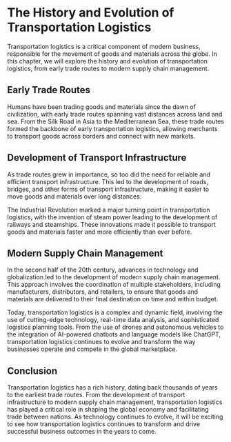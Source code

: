 The History and Evolution of Transportation Logistics
========================================================================================================

Transportation logistics is a critical component of modern business, responsible for the movement of goods and materials across the globe. In this chapter, we will explore the history and evolution of transportation logistics, from early trade routes to modern supply chain management.

Early Trade Routes
------------------

Humans have been trading goods and materials since the dawn of civilization, with early trade routes spanning vast distances across land and sea. From the Silk Road in Asia to the Mediterranean Sea, these trade routes formed the backbone of early transportation logistics, allowing merchants to transport goods across borders and connect with new markets.

Development of Transport Infrastructure
---------------------------------------

As trade routes grew in importance, so too did the need for reliable and efficient transport infrastructure. This led to the development of roads, bridges, and other forms of transport infrastructure, making it easier to move goods and materials over long distances.

The Industrial Revolution marked a major turning point in transportation logistics, with the invention of steam power leading to the development of railways and steamships. These innovations made it possible to transport goods and materials faster and more efficiently than ever before.

Modern Supply Chain Management
------------------------------

In the second half of the 20th century, advances in technology and globalization led to the development of modern supply chain management. This approach involves the coordination of multiple stakeholders, including manufacturers, distributors, and retailers, to ensure that goods and materials are delivered to their final destination on time and within budget.

Today, transportation logistics is a complex and dynamic field, involving the use of cutting-edge technology, real-time data analysis, and sophisticated logistics planning tools. From the use of drones and autonomous vehicles to the integration of AI-powered chatbots and language models like ChatGPT, transportation logistics continues to evolve and transform the way businesses operate and compete in the global marketplace.

Conclusion
----------

Transportation logistics has a rich history, dating back thousands of years to the earliest trade routes. From the development of transport infrastructure to modern supply chain management, transportation logistics has played a critical role in shaping the global economy and facilitating trade between nations. As technology continues to evolve, it will be exciting to see how transportation logistics continues to transform and drive successful business outcomes in the years to come.
